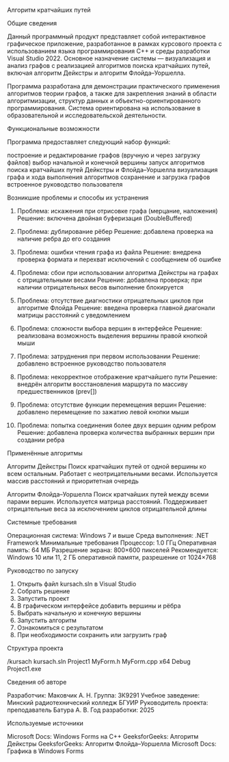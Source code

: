 Алгоритм кратчайших путей

Общие сведения

Данный программный продукт представляет собой интерактивное графическое приложение, разработанное в рамках курсового проекта с использованием языка программирования C++ и среды разработки Visual Studio 2022. Основное назначение системы — визуализация и анализ графов с реализацией алгоритмов поиска кратчайших путей, включая алгоритм Дейкстры и алгоритм Флойда–Уоршелла.

Программа разработана для демонстрации практического применения алгоритмов теории графов, а также для закрепления знаний в области алгоритмизации, структур данных и объектно-ориентированного программирования. Система ориентирована на использование в образовательной и исследовательской деятельности.

Функциональные возможности

Программа предоставляет следующий набор функций:

построение и редактирование графов (вручную и через загрузку файлов)
выбор начальной и конечной вершины
запуск алгоритмов поиска кратчайших путей Дейкстры и Флойда–Уоршелла
визуализация графа и хода выполнения алгоритмов
сохранение и загрузка графов
встроенное руководство пользователя

Возникшие проблемы и способы их устранения

1. Проблема: искажения при отрисовке графа (мерцание, наложения)
Решение: включена двойная буферизация (DoubleBuffered)

2. Проблема: дублирование рёбер
Решение: добавлена проверка на наличие ребра до его создания

3. Проблема: ошибки чтения графа из файла
Решение: внедрена проверка формата и перехват исключений с сообщением об ошибке

4. Проблема: сбои при использовании алгоритма Дейкстры на графах с отрицательными весами
Решение: добавлена проверка; при наличии отрицательных весов выполнение блокируется

5. Проблема: отсутствие диагностики отрицательных циклов при алгоритме Флойда
Решение: введена проверка главной диагонали матрицы расстояний с уведомлением

6. Проблема: сложности выбора вершин в интерфейсе
Решение: реализована возможность выделения вершины правой кнопкой мыши

7. Проблема: затруднения при первом использовании
Решение: добавлено встроенное руководство пользователя

8. Проблема: некорректное отображение кратчайшего пути
Решение: внедрён алгоритм восстановления маршрута по массиву предшественников (prev[])

9. Проблема: отсутствие функции перемещения вершин
Решение: добавлено перемещение по зажатию левой кнопки мыши

10. Проблема: попытка соединения более двух вершин одним ребром
Решение: добавлена проверка количества выбранных вершин при создании ребра

Применённые алгоритмы

Алгоритм Дейкстры
Поиск кратчайших путей от одной вершины ко всем остальным. Работает с неотрицательными весами. Используется массив расстояний и приоритетная очередь

Алгоритм Флойда–Уоршелла
Поиск кратчайших путей между всеми парами вершин. Используется матрица расстояний. Поддерживает отрицательные веса за исключением циклов отрицательной длины

Системные требования

Операционная система: Windows 7 и выше
Среда выполнения: .NET Framework
Минимальные требования
Процессор: 1.0 ГГц
Оперативная память: 64 МБ
Разрешение экрана: 800×600 пикселей
Рекомендуется: Windows 10 или 11, 2 ГБ оперативной памяти, разрешение от 1024×768

Руководство по запуску

1. Открыть файл kursach.sln в Visual Studio
2. Собрать решение
3. Запустить проект
4. В графическом интерфейсе добавить вершины и рёбра
5. Выбрать начальную и конечную вершины
6. Запустить алгоритм
7. Ознакомиться с результатом
8. При необходимости сохранить или загрузить граф

Структура проекта

/kursach
kursach.sln
Project1
MyForm.h
MyForm.cpp
x64
Debug
Project1.exe

Сведения об авторе

Разработчик: Маковчик А. Н.
Группа: 3К9291
Учебное заведение: Минский радиотехнический колледж БГУИР
Руководитель проекта: преподаватель Батура А. В.
Год разработки: 2025

Используемые источники

Microsoft Docs: Windows Forms на C++
GeeksforGeeks: Алгоритм Дейкстры
GeeksforGeeks: Алгоритм Флойда–Уоршелла
Microsoft Docs: Графика в Windows Forms
